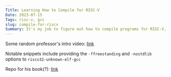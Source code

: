 ```yaml
---
Title: Learning How to Compile for RISC-V
Date: 2023-07-15
Tags: risc-v, gcc
slug: compile-for-riscv
Summary: It's my job to figure out how to compile programs for RISC-V, or else I'm gonna have to write a bunch of asm again
---
```


Some random professor's intro video: [link](https://www.youtube.com/watch?v=ODn7vnWOptM)

Notable snippets include providing the `-ffreestanding` and `-nostdlib` options to `riscv32-unknown-elf-gcc`

Repo for his book(?): [link](https://github.com/johnwinans/rvalp)

